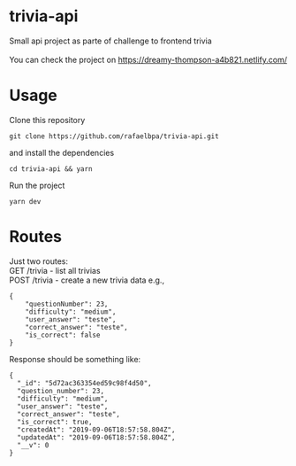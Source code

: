 # trivia-api

Small api project as parte of challenge to frontend trivia <br /><br />
You can check the project on https://dreamy-thompson-a4b821.netlify.com/

# Usage
Clone this repository
```
git clone https://github.com/rafaelbpa/trivia-api.git
```

and install the dependencies
```
cd trivia-api && yarn
```

Run the project
```
yarn dev
```

# Routes

Just two routes: <br />
GET /trivia - list all trivias<br />
POST /trivia - create a new trivia data e.g.,
```
{
	"questionNumber": 23,
	"difficulty": "medium",
	"user_answer": "teste",
	"correct_answer": "teste",
	"is_correct": false
}
```

Response should be something like:
```
{
  "_id": "5d72ac363354ed59c98f4d50",
  "question_number": 23,
  "difficulty": "medium",
  "user_answer": "teste",
  "correct_answer": "teste",
  "is_correct": true,
  "createdAt": "2019-09-06T18:57:58.804Z",
  "updatedAt": "2019-09-06T18:57:58.804Z",
  "__v": 0
}
```
